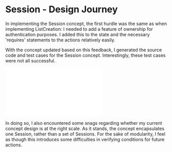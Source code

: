# Session - Design Journey
In implementing the Session concept, the first hurdle was the same as when implementing ListCreation: I needed to add a feature of ownership for authentication purposes. I added this to the state and the necessary 'requires' statements to the actions relatively easily.

With the concept updated based on this feedback, I generated the source code and test cases for the Session concept. Interestingly, these test cases were not all successful. 

![Initial test output](../../../context/design/concepts/Session/testOutput.md/20251017_174915.92b49a20.md)

In doing so, I also encountered some snags regarding whether my current concept design is at the right scale. As it stands, the concept encapsulates one Session, rather than a set of Sessions. For the sake of modularity, I feel as though this introduces some difficulties in verifying conditions for future actions. 